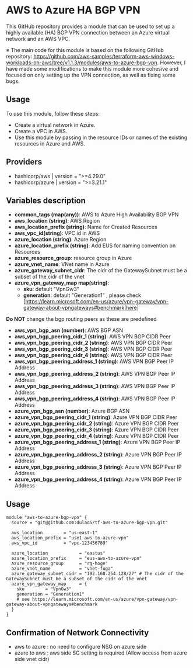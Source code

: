 # AWS to Azure HA BGP VPN
This GitHub repository provides a module that can be used to set up a highly available (HA) BGP VPN connection between an Azure virtual network and an AWS VPC.

※ The main code for this module is based on the following GitHub repository: https://github.com/aws-samples/terraform-aws-windows-workloads-on-aws/tree/v1.1.3/modules/aws-to-azure-bgp-vpn. However, I have made some modifications to make this module more cohesive and focused on only setting up the VPN connection, as well as fixing some bugs.

## Usage
To use this module, follow these steps:
- Create a virtual network in Azure.
- Create a VPC in AWS.
- Use this module by passing in the resource IDs or names of the existing resources in Azure and AWS.


## Providers
- hashicorp/aws | version = ">=4.29.0"
- hashicorp/azure | version = ">=3.21.1"

## Variables description
- **common_tags (map(any))**: AWS to Azure High Availability BGP VPN
- **aws_location (string)**: AWS Region
- **aws_location_prefix (string)**: Name for Created Resources
- **aws_vpc_id(string)**: VPC id in AWS
- **azure_location (string)**: Azure Region
- **azure_location_prefix (string)**: Add EUS for naming convention on Resources
- **azure_resource_group**: resource group in Azure
- **azure_vnet_name**: VNet name in Azure
- **azure_gateway_subnet_cidr**: The cidr of the GatewaySubnet must be a subset of the cidr of the vnet
- **azure_vpn_gateway_map map(string)**:
  - **sku**: default "VpnGw3"  
  - **generation**: default "Generation1" , please check [https://learn.microsoft.com/en-us/azure/vpn-gateway/vpn-gateway-about-vpngateways#benchmark|here]

**Do NOT** change the bgp routing peers as these are predefined
- **aws_vpn_bgp_asn (number)**: AWS BGP ASN
- **aws_vpn_bgp_peering_cidr_1 (string)**: AWS VPN BGP CIDR Peer
- **aws_vpn_bgp_peering_cidr_2 (string)**: AWS VPN BGP CIDR Peer
- **aws_vpn_bgp_peering_cidr_3 (string)**: AWS VPN BGP CIDR Peer
- **aws_vpn_bgp_peering_cidr_4 (string)**: AWS VPN BGP CIDR Peer
- **aws_vpn_bgp_peering_address_1 (string)**: AWS VPN BGP Peer IP Address
- **aws_vpn_bgp_peering_address_2 (string)**: AWS VPN BGP Peer IP Address
- **aws_vpn_bgp_peering_address_3 (string)**: AWS VPN BGP Peer IP Address
- **aws_vpn_bgp_peering_address_4 (string)**: AWS VPN BGP Peer IP Address
- **azure_vpn_bgp_asn (number)**: Azure BGP ASN
- **azure_vpn_bgp_peering_cidr_1 (string)**: Azure VPN BGP CIDR Peer
- **azure_vpn_bgp_peering_cidr_2 (string)**: Azure VPN BGP CIDR Peer
- **azure_vpn_bgp_peering_cidr_3 (string)**: Azure VPN BGP CIDR Peer
- **azure_vpn_bgp_peering_cidr_4 (string)**: Azure VPN BGP CIDR Peer
- **azure_vpn_bgp_peering_address_1 (string)**: Azure VPN BGP Peer IP Address
- **azure_vpn_bgp_peering_address_2 (string)**: Azure VPN BGP Peer IP Address
- **azure_vpn_bgp_peering_address_3 (string)**: Azure VPN BGP Peer IP Address
- **azure_vpn_bgp_peering_address_4 (string)**: Azure VPN BGP Peer IP Address

## Usage
```hcl
module "aws-to-azure-bgp-vpn" {
  source = "git@github.com:dulao5/tf-aws-to-azure-bgp-vpn.git"

  aws_location        = "us-east-1"
  aws_location_prefix = "use1-aws-to-azure-vpn"
  aws_vpc_id          = "vpc-123456789"

  azure_location            = "eastus"
  azure_location_prefix     = "eus-aws-to-azure-vpn"
  azure_resource_group      = "rg-hoge"
  azure_vnet_name           = "vnet-fuga"
  azure_gateway_subnet_cidr = "192.168.254.128/27" # The cidr of the GatewaySubnet must be a subset of the cidr of the vnet
  azure_vpn_gateway_map     = {
    sku        = "VpnGw3"
    generation = "Generation1"
    # see https://learn.microsoft.com/en-us/azure/vpn-gateway/vpn-gateway-about-vpngateways#benchmark
  }
}
```

## Confirmation of Network Connectivity

- aws to azure : no need to configure NSG on azure side
- azure to aws : aws side SG setting is required (Allow access from azure side vnet cidr)